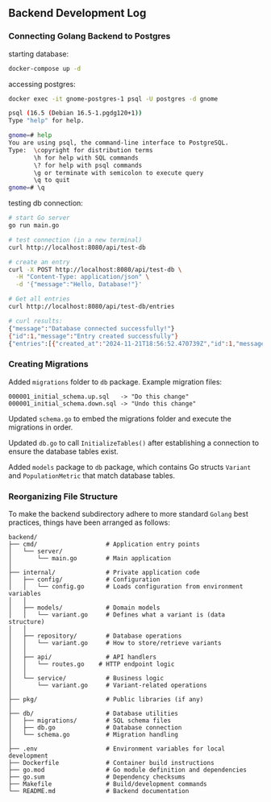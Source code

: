 ## Backend Development Log

### Connecting Golang Backend to Postgres

starting database:
```bash
docker-compose up -d
```

accessing postgres:
```bash
docker exec -it gnome-postgres-1 psql -U postgres -d gnome
```

```bash
psql (16.5 (Debian 16.5-1.pgdg120+1))
Type "help" for help.

gnome=# help
You are using psql, the command-line interface to PostgreSQL.
Type:  \copyright for distribution terms
       \h for help with SQL commands
       \? for help with psql commands
       \g or terminate with semicolon to execute query
       \q to quit
gnome=# \q
```

testing db connection:
```bash
# start Go server
go run main.go

# test connection (in a new terminal)
curl http://localhost:8080/api/test-db

# create an entry
curl -X POST http://localhost:8080/api/test-db \
  -H "Content-Type: application/json" \
  -d '{"message":"Hello, Database!"}'

# Get all entries
curl http://localhost:8080/api/test-db/entries
```

```bash
# curl results:
{"message":"Database connected successfully!"}
{"id":1,"message":"Entry created successfully"}
{"entries":[{"created_at":"2024-11-21T18:56:52.470739Z","id":1,"message":"Hello, Database!"}]}
```

### Creating Migrations

Added `migrations` folder to `db` package. Example migration files:
```
000001_initial_schema.up.sql   -> "Do this change"
000001_initial_schema.down.sql -> "Undo this change"
```

Updated `schema.go` to embed the migrations folder and execute the migrations in order.

Updated `db.go` to call `InitializeTables()` after establishing a connection to ensure the database tables exist.

Added `models` package to `db` package, which contains Go structs `Variant` and `PopulationMetric` that match database tables.

### Reorganizing File Structure

To make the backend subdirectory adhere to more standard `Golang` best practices, things have been arranged as follows:
```text
backend/
├── cmd/                   # Application entry points
│   └── server/
│       └── main.go        # Main application
│
├── internal/              # Private application code
│   ├── config/            # Configuration
│   │   └── config.go      # Loads configuration from environment variables
│   │
│   ├── models/            # Domain models
│   │   └── variant.go     # Defines what a variant is (data structure)
│   │
│   ├── repository/        # Database operations
│   │   └── variant.go     # How to store/retrieve variants
│   │
│   ├── api/               # API handlers
│   │   └── routes.go    # HTTP endpoint logic
│   │
│   └── service/           # Business logic
│       └── variant.go     # Variant-related operations
│
├── pkg/                   # Public libraries (if any)
│
├── db/                    # Database utilities
│   ├── migrations/        # SQL schema files
│   ├── db.go              # Database connection
│   └── schema.go          # Migration handling
│
├── .env                   # Environment variables for local development
├── Dockerfile             # Container build instructions
├── go.mod                 # Go module definition and dependencies
├── go.sum                 # Dependency checksums
├── Makefile               # Build/development commands
└── README.md              # Backend documentation
```
